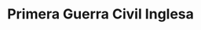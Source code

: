 ﻿---
title: "Primera Guerra Civil Inglesa"
permalink: periodes_522.html
layout: periode
dataInici: 1642
dataFi: 1646
sidebar: periodes
pares:
  - id: 521
    title: "Guerras de los Tres Reinos"
    dataInici: "(1639)"
    dataFi: "(1651)"

fills:
  - id: 788
    title: "Batalla de Edgehill"
    dataInici: "(1642-10-23)"

  - id: 789
    title: "Batalla de Newbury"
    dataInici: "(1643-09-20)"

  - id: 773
    title: "Batalla de Cheriton"
    dataInici: "(1644-03-29)"

  - id: 1032
    title: "Batalla de Cropredy Bridge"
    dataInici: "(1644-06-29)"

  - id: 790
    title: "Batalla de Marston Moor"
    dataInici: "(1644-07-02)"

  - id: 1031
    title: "Batalla de Tippermuir"
    dataInici: "(1644-09-01)"

  - id: 1022
    title: "Batalla de Aberdeen"
    dataInici: "(1644-09-13)"

  - id: 791
    title: "Batalla de Newbury"
    dataInici: "(1644-10-27)"

  - id: 1025
    title: "Batalla de Auldearn"
    dataInici: "(1645-05-09)"

  - id: 792
    title: "Batalla de Naseby"
    dataInici: "(1645-06-14)"

  - id: 1024
    title: "Batalla de Alford"
    dataInici: "(1645-07-02)"

  - id: 1023
    title: "Batalla de Kilsyth"
    dataInici: "(1645-08-15)"

jocsPrincipals:
  - title: "Unhappy King Charles!"
    bggId: 18748

jocsEscenaris:
jocsEpoca:
jocsEpocaEscenaris:
---
